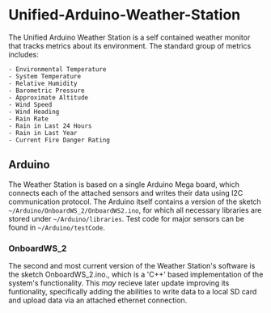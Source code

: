 # Unified-Arduino-Weather-Station
The Unified Arduino Weather Station is a self contained weather monitor that tracks metrics about its environment. The standard group of metrics includes:
  
    - Environmental Temperature
    - System Temperature
    - Relative Humidity
    - Barometric Pressure
    - Approximate Altitude
    - Wind Speed
    - Wind Heading
    - Rain Rate
    - Rain in Last 24 Hours
    - Rain in Last Year
    - Current Fire Danger Rating
    
## Arduino
The Weather Station is based on a single Arduino Mega board, which connects each of the attached sensors and writes their data using I2C communication protocol. The Arduino itself contains a version of the sketch `~/Arduino/OnboardWS_2/OnboardWS2.ino`, for which all necessary libraries are stored under `~/Arduino/libraries`. Test code for major sensors can be found in `~/Arduino/testCode`.

### OnboardWS_2
The second and most current version of the Weather Station's software is the sketch OnboardWS_2.ino., which is a 'C++' based implementation of the system's functionality. This _may_ recieve later update improving its funtionality, specifically adding the abilities to write data to a local SD card and upload data via an attached ethernet connection.


